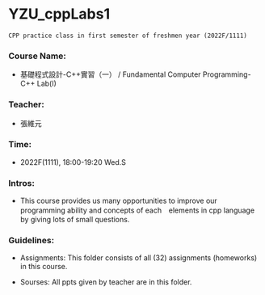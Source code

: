 # YZU_cppLabs1

```
CPP practice class in first semester of freshmen year (2022F/1111)
```

### Course Name: 
- 基礎程式設計-C++實習（一） / Fundamental Computer Programming- C++ Lab(I)

### Teacher: 
- 張維元

### Time: 
- 2022F(1111), 18:00-19:20 Wed.S

### Intros:

- This course provides us many opportunities to improve our programming ability and concepts of each　elements in cpp language by giving lots of small questions.

### Guidelines:

- Assignments: This folder consists of all (32) assignments (homeworks) in this course.

- Sourses: All ppts given by teacher are in this folder.
